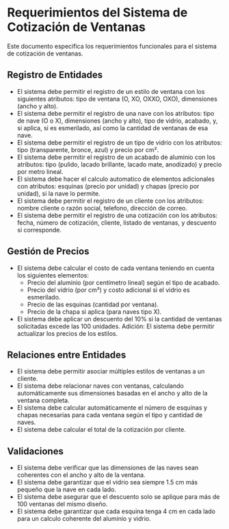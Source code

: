 # Requerimientos del Sistema de Cotización de Ventanas

Este documento especifica los requerimientos funcionales para el sistema de cotización de ventanas.

## Registro de Entidades
 
- El sistema debe permitir el registro de un estilo de ventana con los siguientes atributos: tipo de ventana (O, XO, OXXO, OXO), dimensiones (ancho y alto).
- El sistema debe permitir el registro de una nave con los atributos: tipo de nave (O o X), dimensiones (ancho y alto), tipo de vidrio, acabado, y, si aplica, si es esmerilado, así como la cantidad de ventanas de esa nave.
- El sistema debe permitir el registro de un tipo de vidrio con los atributos: tipo (transparente, bronce, azul) y precio por cm².
- El sistema debe permitir el registro de un acabado de aluminio con los atributos: tipo (pulido, lacado brillante, lacado mate, anodizado) y precio por metro lineal.
- El sistema debe hacer el calculo automatico de elementos adicionales con atributos: esquinas (precio por unidad) y chapas (precio por unidad), si la nave lo permite.
- El sistema debe permitir el registro de un cliente con los atributos: nombre cliente o razón social, telefono, dirección de correo.
- El sistema debe permitir el registro de una cotización con los atributos: fecha, número de cotización, cliente, listado de ventanas, y descuento si corresponde.

## Gestión de Precios

- El sistema debe calcular el costo de cada ventana teniendo en cuenta los siguientes elementos:
  - Precio del aluminio (por centímetro lineal) según el tipo de acabado.
  - Precio del vidrio (por cm²) y costo adicional si el vidrio es esmerilado.
  - Precio de las esquinas (cantidad por ventana).
  - Precio de la chapa si aplica (para naves tipo X).
- El sistema debe aplicar un descuento del 10% si la cantidad de ventanas solicitadas excede las 100 unidades.
Adición: El sistema debe permitir actualizar los precios de los estilos.

## Relaciones entre Entidades

- El sistema debe permitir asociar múltiples estilos de ventanas a un cliente.
- El sistema debe relacionar naves con ventanas, calculando automáticamente sus dimensiones basadas en el ancho y alto de la ventana completa.
- El sistema debe calcular automáticamente el número de esquinas y chapas necesarias para cada ventana según el tipo y cantidad de naves.
- El sistema debe calcular el total de la cotización por cliente.

## Validaciones

- El sistema debe verificar que las dimensiones de las naves sean coherentes con el ancho y alto de la ventana.
- El sistema debe garantizar que el vidrio sea siempre 1.5 cm más pequeño que la nave en cada lado.
- El sistema debe asegurar que el descuento solo se aplique para más de 100 ventanas del mismo diseño.
- El sistema debe garantizar que cada esquina tenga 4 cm en cada lado para un calculo coherente del aluminio y vidrio.

